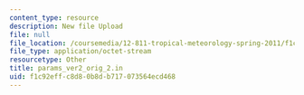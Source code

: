 ```yaml
---
content_type: resource
description: New file Upload
file: null
file_location: /coursemedia/12-811-tropical-meteorology-spring-2011/f1c92effc8d80b8db717073564ecd468_params_ver2_orig_2.in
file_type: application/octet-stream
resourcetype: Other
title: params_ver2_orig_2.in
uid: f1c92eff-c8d8-0b8d-b717-073564ecd468
---
```

